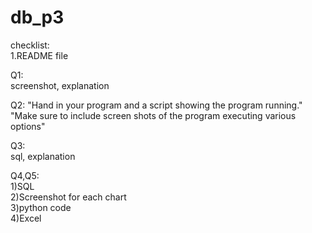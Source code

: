 # db_p3

checklist:  
1.README file  

Q1:  
screenshot, explanation  

Q2:
"Hand in your program and a script showing the program running."
"Make sure to include screen shots of the program executing various options"  
  
Q3:  
sql, explanation  

Q4,Q5:  
1)SQL  
2)Screenshot for each chart  
3)python code  
4)Excel      
 
